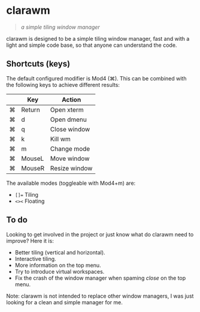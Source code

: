 # clarawm
> *a simple tiling window manager*

clarawm is designed to be a simple tiling window manager, fast and with a light and simple code base, so that anyone can understand the code.

## Shortcuts (keys)

The default configured modifier is Mod4 (⌘). This can be combined with the following keys to achieve different results:

|   | Key    | Action        |
|---|--------|---------------|
| ⌘ | Return | Open xterm    |
| ⌘ | d      | Open dmenu    |
| ⌘ | q      | Close window  |
| ⌘ | k      | Kill wm       |
| ⌘ | m      | Change mode   |
| ⌘ | MouseL | Move window   |
| ⌘ | MouseR | Resize window |

The available modes (toggleable with Mod4+m) are:
- `[]=` Tiling
- `<><` Floating

## To do
Looking to get involved in the project or just know what do clarawm need to improve? Here it is:
- Better tiling (vertical and horizontal).
- Interactive tiling.
- More information on the top menu.
- Try to introduce virtual workspaces.
- Fix the crash of the window manager when spaming *close* on the top menu.

Note: clarawm is not intended to replace other window managers, I was just looking for a clean and simple manager for me.